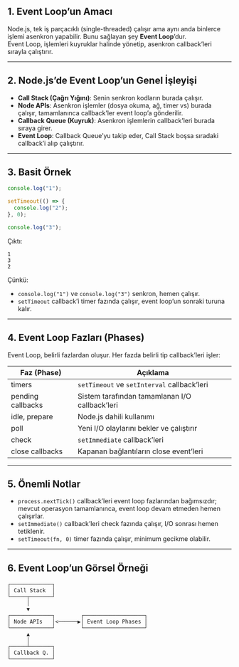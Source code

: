 
## 1. **Event Loop’un Amacı**

Node.js, tek iş parçacıklı (single-threaded) çalışır ama aynı anda binlerce işlemi asenkron yapabilir. Bunu sağlayan şey **Event Loop**’dur.  
Event Loop, işlemleri kuyruklar halinde yönetip, asenkron callback’leri sırayla çalıştırır.

---

## 2. **Node.js’de Event Loop’un Genel İşleyişi**

- **Call Stack (Çağrı Yığını)**: Senin senkron kodların burada çalışır.
- **Node APIs**: Asenkron işlemler (dosya okuma, ağ, timer vs) burada çalışır, tamamlanınca callback’ler event loop’a gönderilir.
- **Callback Queue (Kuyruk)**: Asenkron işlemlerin callback’leri burada sıraya girer.
- **Event Loop**: Callback Queue’yu takip eder, Call Stack boşsa sıradaki callback’i alıp çalıştırır.

---

## 3. **Basit Örnek**

```js
console.log("1");

setTimeout(() => {
  console.log("2");
}, 0);

console.log("3");
```

Çıktı:

```
1
3
2
```

Çünkü:

- `console.log("1")` ve `console.log("3")` senkron, hemen çalışır.
- `setTimeout` callback’i timer fazında çalışır, event loop’un sonraki turuna kalır.

---

## 4. **Event Loop Fazları (Phases)**

Event Loop, belirli fazlardan oluşur. Her fazda belirli tip callback’leri işler:

| Faz (Phase)       | Açıklama                                       |
| ----------------- | ---------------------------------------------- |
| timers            | `setTimeout` ve `setInterval` callback’leri    |
| pending callbacks | Sistem tarafından tamamlanan I/O callback’leri |
| idle, prepare     | Node.js dahili kullanımı                       |
| poll              | Yeni I/O olaylarını bekler ve çalıştırır       |
| check             | `setImmediate` callback’leri                   |
| close callbacks   | Kapanan bağlantıların close event’leri         |

---

## 5. **Önemli Notlar**

- `process.nextTick()` callback’leri event loop fazlarından bağımsızdır; mevcut operasyon tamamlanınca, event loop devam etmeden hemen çalışırlar.
- `setImmediate()` callback’leri check fazında çalışır, I/O sonrası hemen tetiklenir.
- `setTimeout(fn, 0)` timer fazında çalışır, minimum gecikme olabilir.

---

## 6. **Event Loop’un Görsel Örneği**

```
┌─────────────┐
│ Call Stack  │
└─────┬───────┘
      │
      ▼
┌─────────────┐        ┌───────────────────┐
│ Node APIs   │<──────▶│ Event Loop Phases │
└─────────────┘        └───────────────────┘
      ▲
      │
┌─────┴───────┐
│ Callback Q. │
└─────────────┘
```
